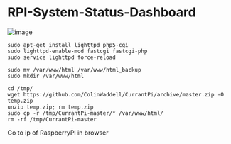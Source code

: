 # RPI-System-Status-Dashboard

![image](https://user-images.githubusercontent.com/23449715/28484338-1480a722-6e72-11e7-861f-9f8eab178eb1.png)

    sudo apt-get install lighttpd php5-cgi
    sudo lighttpd-enable-mod fastcgi fastcgi-php
    sudo service lighttpd force-reload

    sudo mv /var/www/html /var/www/html_backup
    sudo mkdir /var/www/html

    cd /tmp/
    wget https://github.com/ColinWaddell/CurrantPi/archive/master.zip -O temp.zip
    unzip temp.zip; rm temp.zip
    sudo cp -r /tmp/CurrantPi-master/* /var/www/html/
    rm -rf /tmp/CurrantPi-master

Go to ip of RaspberryPi in browser
